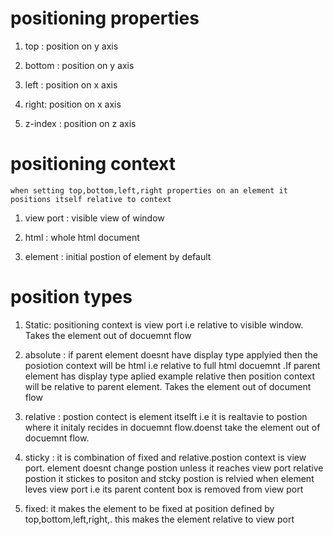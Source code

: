 # positioning  properties

1. top : position on  y axis 

2. bottom : position on  y axis 

3. left : position on  x axis 

4. right: position on  x axis 

5. z-index	: position on  z axis 


# positioning context 

	when setting top,bottom,left,right properties on an element it positions itself relative to context

1. view port : visible view of window

2. html : whole html document

3. element : initial postion of element by default



# position types

1. Static: positioning context is view port i.e relative to visible window. Takes the element out of docuemnt flow

2. absolute : if parent element doesnt have display type applyied then the posiotion context will be html i.e relative to full html docuemnt .If parent element has display type aplied example relative then position context will be relative to parent element. Takes the element out of document flow

3. relative : postion contect is element itselft i.e it is realtavie to postion where it initaly recides in docuemnt flow.doenst take the element out of docuemnt flow.

4. sticky : it is combination of fixed and relative.postion context is view port. element doesnt change postion unless it reaches view port relative postion it stickes to positon and stcky postion is relvied when element leves view port i.e its parent content box is removed from view port

5. fixed: it makes the element to be fixed at position defined by top,bottom,left,right,. this makes the element relative to view port